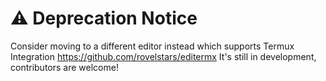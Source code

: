 # ⚠️ Deprecation Notice
Consider moving to a different editor instead which supports Termux Integration
https://github.com/rovelstars/editermx
It's still in development, contributors are welcome!
